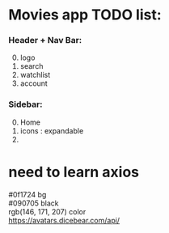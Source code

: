 # Movies app TODO list:
### Header + Nav Bar:
0. logo
0. search
0. watchlist
0. account

### Sidebar:
0. Home
0. icons : expandable
0. 

# need to learn axios

#0f1724 bg   
#090705 black  
rgb(146, 171, 207) color  
https://avatars.dicebear.com/api/  